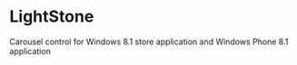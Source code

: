 LightStone
==========

Carousel control for Windows 8.1 store application and Windows Phone 8.1 application

